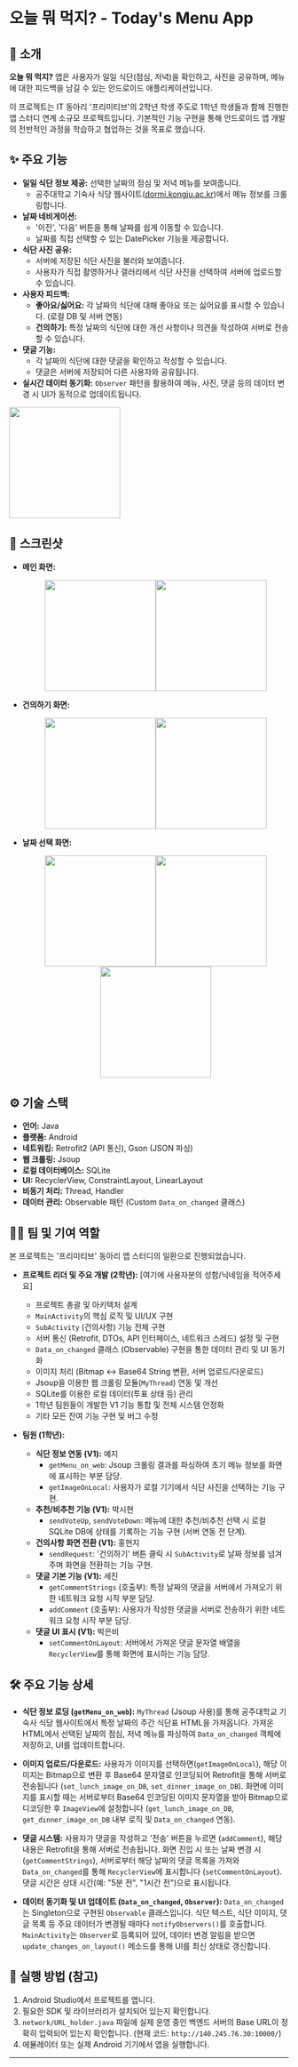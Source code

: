 # 오늘 뭐 먹지? - Today's Menu App

## 🌟 소개

**오늘 뭐 먹지?** 앱은 사용자가 일일 식단(점심, 저녁)을 확인하고, 사진을 공유하며, 메뉴에 대한 피드백을 남길 수 있는 안드로이드 애플리케이션입니다.

이 프로젝트는 IT 동아리 '프리미티브'의 2학년 학생 주도로 1학년 학생들과 함께 진행한 앱 스터디 연계 소규모 프로젝트입니다. 기본적인 기능 구현을 통해 안드로이드 앱 개발의 전반적인 과정을 학습하고 협업하는 것을 목표로 했습니다.

## ✨ 주요 기능

- **일일 식단 정보 제공:** 선택한 날짜의 점심 및 저녁 메뉴를 보여줍니다.
    - 공주대학교 기숙사 식당 웹사이트([dormi.kongju.ac.kr](https://dormi.kongju.ac.kr/))에서 메뉴 정보를 크롤링합니다.
- **날짜 네비게이션:**
    - '이전', '다음' 버튼을 통해 날짜를 쉽게 이동할 수 있습니다.
    - 날짜를 직접 선택할 수 있는 DatePicker 기능을 제공합니다.
- **식단 사진 공유:**
    - 서버에 저장된 식단 사진을 불러와 보여줍니다.
    - 사용자가 직접 촬영하거나 갤러리에서 식단 사진을 선택하여 서버에 업로드할 수 있습니다.
- **사용자 피드백:**
    - **좋아요/싫어요:** 각 날짜의 식단에 대해 좋아요 또는 싫어요를 표시할 수 있습니다. (로컬 DB 및 서버 연동)
    - **건의하기:** 특정 날짜의 식단에 대한 개선 사항이나 의견을 작성하여 서버로 전송할 수 있습니다.
- **댓글 기능:**
    - 각 날짜의 식단에 대한 댓글을 확인하고 작성할 수 있습니다.
    - 댓글은 서버에 저장되어 다른 사용자와 공유됩니다.
- **실시간 데이터 동기화:** `Observer` 패턴을 활용하여 메뉴, 사진, 댓글 등의 데이터 변경 시 UI가 동적으로 업데이트됩니다.

<img src="https://github.com/user-attachments/assets/a4ca6d72-347b-4531-841c-c49c66343426" width="200" >

## 📸 스크린샷

* **메인 화면:**
   <div align="center"><img src="https://github.com/user-attachments/assets/a4ca6d72-347b-4531-841c-c49c66343426" width="200" ><img src="https://github.com/user-attachments/assets/94ac6e86-35ad-4be8-aefc-5e2babc70515" width="200"></div> 


* **건의하기 화면:**
   <div align="center"><img src="https://github.com/user-attachments/assets/f5b3fcc1-e4cb-4cd7-bb5b-c93e28a06dd5" width="200" ><img src="https://github.com/user-attachments/assets/0f9da268-845a-4253-80fd-a9f863b84295" width="200"></div> 


* **날짜 선택 화면:**
   <div align="center"><img src="https://github.com/user-attachments/assets/0deb0d74-db3d-4a3d-b117-681a837ce7d2" width="200" ><img src="https://github.com/user-attachments/assets/140fe0c1-cf8c-43dc-9fd9-5a9042b818e3" width="200"><img src="https://github.com/user-attachments/assets/bb5b2742-22fd-4188-b3bd-7839b360385c" width="200"></div> 


## ⚙️ 기술 스택

* **언어:** Java
* **플랫폼:** Android
* **네트워킹:** Retrofit2 (API 통신), Gson (JSON 파싱)
* **웹 크롤링:** Jsoup
* **로컬 데이터베이스:** SQLite
* **UI:** RecyclerView, ConstraintLayout, LinearLayout
* **비동기 처리:** Thread, Handler
* **데이터 관리:** Observable 패턴 (Custom `Data_on_changed` 클래스)

## 🧑‍💻 팀 및 기여 역할

본 프로젝트는 '프리미티브' 동아리 앱 스터디의 일환으로 진행되었습니다.

* **프로젝트 리더 및 주요 개발 (2학년):** [여기에 사용자분의 성함/닉네임을 적어주세요]
    * 프로젝트 총괄 및 아키텍처 설계
    * `MainActivity`의 핵심 로직 및 UI/UX 구현
    * `SubActivity` (건의사항) 기능 전체 구현
    * 서버 통신 (Retrofit, DTOs, API 인터페이스, 네트워크 스레드) 설정 및 구현
    * `Data_on_changed` 클래스 (Observable) 구현을 통한 데이터 관리 및 UI 동기화
    * 이미지 처리 (Bitmap <-> Base64 String 변환, 서버 업로드/다운로드)
    * Jsoup을 이용한 웹 크롤링 모듈(`MyThread`) 연동 및 개선
    * SQLite를 이용한 로컬 데이터(투표 상태 등) 관리
    * 1학년 팀원들이 개발한 V1 기능 통합 및 전체 시스템 안정화
    * 기타 모든 잔여 기능 구현 및 버그 수정

* **팀원 (1학년):**
    * **식단 정보 연동 (V1):** 예지
        * `getMenu_on_web`: Jsoup 크롤링 결과를 파싱하여 초기 메뉴 정보를 화면에 표시하는 부분 담당.
        * `getImageOnLocal`: 사용자가 로컬 기기에서 식단 사진을 선택하는 기능 구현.
    * **추천/비추천 기능 (V1):** 박시현
        * `sendVoteUp`, `sendVoteDown`: 메뉴에 대한 추천/비추천 선택 시 로컬 SQLite DB에 상태를 기록하는 기능 구현 (서버 연동 전 단계).
    * **건의사항 화면 전환 (V1):** 홍현지
        * `sendRequest`: '건의하기' 버튼 클릭 시 `SubActivity`로 날짜 정보를 넘겨주며 화면을 전환하는 기능 구현.
    * **댓글 기본 기능 (V1):** 세진
        * `getCommentStrings` (호출부): 특정 날짜의 댓글을 서버에서 가져오기 위한 네트워크 요청 시작 부분 담당.
        * `addComment` (호출부): 사용자가 작성한 댓글을 서버로 전송하기 위한 네트워크 요청 시작 부분 담당.
    * **댓글 UI 표시 (V1):** 박은비
        * `setCommentOnLayout`: 서버에서 가져온 댓글 문자열 배열을 `RecyclerView`를 통해 화면에 표시하는 기능 담당.

## 🛠️ 주요 기능 상세

* **식단 정보 로딩 (`getMenu_on_web`):**
    `MyThread` (Jsoup 사용)를 통해 공주대학교 기숙사 식당 웹사이트에서 특정 날짜의 주간 식단표 HTML을 가져옵니다.
    가져온 HTML에서 선택된 날짜의 점심, 저녁 메뉴를 파싱하여 `Data_on_changed` 객체에 저장하고, UI를 업데이트합니다.

* **이미지 업로드/다운로드:**
    사용자가 이미지를 선택하면(`getImageOnLocal`), 해당 이미지는 Bitmap으로 변환 후 Base64 문자열로 인코딩되어 Retrofit을 통해 서버로 전송됩니다 (`set_lunch_image_on_DB`, `set_dinner_image_on_DB`).
    화면에 이미지를 표시할 때는 서버로부터 Base64 인코딩된 이미지 문자열을 받아 Bitmap으로 디코딩한 후 `ImageView`에 설정합니다 (`get_lunch_image_on_DB`, `get_dinner_image_on_DB` 내부 로직 및 `Data_on_changed` 연동).

* **댓글 시스템:**
    사용자가 댓글을 작성하고 '전송' 버튼을 누르면 (`addComment`), 해당 내용은 Retrofit을 통해 서버로 전송됩니다.
    화면 진입 시 또는 날짜 변경 시 (`getCommentStrings`), 서버로부터 해당 날짜의 댓글 목록을 가져와 `Data_on_changed`를 통해 `RecyclerView`에 표시합니다 (`setCommentOnLayout`). 댓글 시간은 상대 시간(예: "5분 전", "1시간 전")으로 표시됩니다.

* **데이터 동기화 및 UI 업데이트 (`Data_on_changed`, `Observer`):**
    `Data_on_changed`는 Singleton으로 구현된 `Observable` 클래스입니다.
    식단 텍스트, 식단 이미지, 댓글 목록 등 주요 데이터가 변경될 때마다 `notifyObservers()`를 호출합니다.
    `MainActivity`는 `Observer`로 등록되어 있어, 데이터 변경 알림을 받으면 `update_changes_on_layout()` 메소드를 통해 UI를 최신 상태로 갱신합니다.

## 🚀 실행 방법 (참고)

1.  Android Studio에서 프로젝트를 엽니다.
2.  필요한 SDK 및 라이브러리가 설치되어 있는지 확인합니다.
3.  `network/URL_holder.java` 파일에 실제 운영 중인 백엔드 서버의 Base URL이 정확히 입력되어 있는지 확인합니다. (현재 코드: `http://140.245.76.30:10000/`)
4.  에뮬레이터 또는 실제 Android 기기에서 앱을 실행합니다.

---
